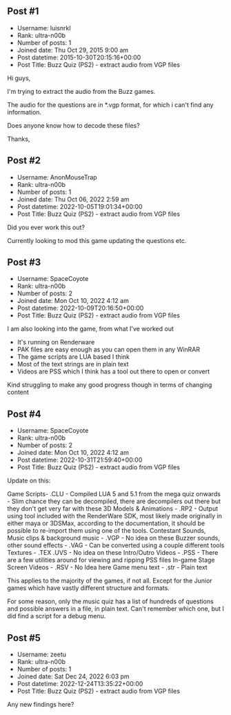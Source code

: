 ## Post #1
- Username: luisnrkl
- Rank: ultra-n00b
- Number of posts: 1
- Joined date: Thu Oct 29, 2015 9:00 am
- Post datetime: 2015-10-30T20:15:16+00:00
- Post Title: Buzz Quiz (PS2) - extract audio from VGP files

Hi guys,

I'm trying to extract the audio from the Buzz games. 

The audio for the questions are in *.vgp format, for which i can't find any information.

Does anyone know how to decode these files?

Thanks,
## Post #2
- Username: AnonMouseTrap
- Rank: ultra-n00b
- Number of posts: 1
- Joined date: Thu Oct 06, 2022 2:59 am
- Post datetime: 2022-10-05T19:01:34+00:00
- Post Title: Buzz Quiz (PS2) - extract audio from VGP files

Did you ever work this out? 

Currently looking to mod this game updating the questions etc.
## Post #3
- Username: SpaceCoyote
- Rank: ultra-n00b
- Number of posts: 2
- Joined date: Mon Oct 10, 2022 4:12 am
- Post datetime: 2022-10-09T20:16:50+00:00
- Post Title: Buzz Quiz (PS2) - extract audio from VGP files

I am also looking into the game, from what I've worked out

 - It's running on Renderware
 - PAK files are easy enough as you can open them in any WinRAR
 - The game scripts are LUA based I think
 - Most of the text strings are in plain text
 - Videos are PSS which I think has a tool out there to open or convert


Kind struggling to make any good progress though in terms of changing content
## Post #4
- Username: SpaceCoyote
- Rank: ultra-n00b
- Number of posts: 2
- Joined date: Mon Oct 10, 2022 4:12 am
- Post datetime: 2022-10-31T21:59:40+00:00
- Post Title: Buzz Quiz (PS2) - extract audio from VGP files

Update on this:

Game Scripts- .CLU - Compiled LUA 5 and 5.1 from the mega quiz onwards - Slim chance they can be decompiled, there are decompilers out there but they don't get very far with these
3D Models & Animations - .RP2 - Output using tool included with the RenderWare SDK, most likely made originally in either maya or 3DSMax,  according to the documentation, it should be possible to re-import them using one of the tools.
Contestant Sounds, Music clips & background music - .VGP - No idea on these
Buzzer sounds, other sound effects - .VAG - Can be converted using a couple different tools
Textures - .TEX .UVS - No idea on these
Intro/Outro Videos - .PSS - There are a few utilities around for viewing and ripping PSS files
In-game Stage Screen Videos - .RSV - No Idea here
Game menu text - .str - Plain text


This applies to the majority of the games, if not all. Except for the Junior games which have vastly different structure and formats.

For some reason, only the music quiz has a list of hundreds of questions and possible answers in a file, in plain text. Can't remember which one, but I did find a script for a debug menu.
## Post #5
- Username: zeetu
- Rank: ultra-n00b
- Number of posts: 1
- Joined date: Sat Dec 24, 2022 6:03 pm
- Post datetime: 2022-12-24T13:35:22+00:00
- Post Title: Buzz Quiz (PS2) - extract audio from VGP files

Any new findings here?

